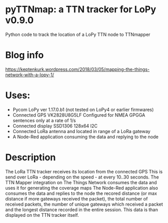 # pyTTNmap: a TTN tracker for LoPy  v0.9.0
Python code to track the location of a LoPy TTN node to TTNmapper

# Blog info
https://keptenkurk.wordpress.com/2018/03/05/mapping-the-things-network-with-a-lopy-1/

# Uses:
* Pycom LoPy ver 1.17.0.b1 (not tested on LoPy4 or earlier firmwares)
* Connected GPS VK2828U8G5LF
    Configured for NMEA GPGGA sentences only at a rate of 1/s
* Connected display SSD1306 128x64 I2C
* Connected LoRa antenna and located in range of a LoRa gateway
* A Node-Red application consuming the data and replying to the node


# Description
The LoRa TTN tracker receives its location from the connected GPS
This is send over LoRa - depending on the speed - at every 10..30 seconds.
The TTN Mapper integration on The Things Network consumes the data and uses it for generating the coverage maps
The Node-Red application also consumes the data and replies to the node the recored distance 
(or max distance if more gateways received the packet), the total number of received packets, the number of 
unique gateways which received a packet and the longest distance recorded in the entire session.
This data is than displayed on the TTN tracker itself.
